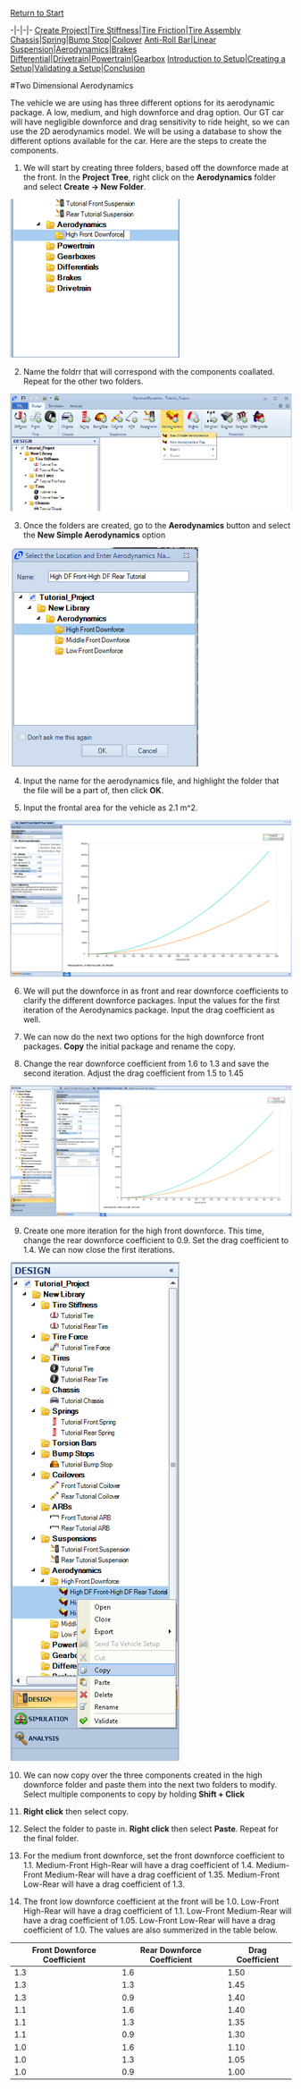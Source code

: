 [Return to Start](1_Tutorial_1.md)

-|-|-|-
[Create Project](2_Create_Project.md)|[Tire Stiffness](3_Tire_Stiffness.md)|[Tire Friction](4_Tire_Friction.md)|[Tire Assembly](5_TireAssy.md)
[Chassis](6_Chassis.md)|[Spring](7_Spring.md)|[Bump Stop](8_BumpStop.md)|[Coilover](9_Coilover.md)
[Anti-Roll Bar](10_ARB.md)|[Linear Suspension](11_LinearSus.md)|[Aerodynamics](12_Aero.md)|[Brakes](13_Brakes.md)
[Differential](14_Diff.md)|[Drivetrain](15_DT.md)|[Powertrain](16_Powertrain.md)|[Gearbox](17_Gearbox.md)
[Introduction to Setup](18_Setupintro.md)|[Creating a Setup](19_Setup.md)|[Validating a Setup](20_ValidateSetup.md)|[Conclusion](21_Conclusion.md)

#Two Dimensional Aerodynamics

The vehicle we are using has three different options for its aerodynamic package.  A low, medium, and high downforce and drag option.  Our GT car will have negligible downforce and drag sensitivity to ride height, so we can use the 2D aerodynamics model.  We will be using a database to show the different options available for the car.  Here are the steps to create the components.



1) We will start by creating three folders, based off the downforce made at the front.  In the __Project Tree__, right click on the __Aerodynamics__ folder and select __Create -> New Folder__.

![Folder Name](../img/folder_name.png)

2) Name the foldrr that will correspond with the components coallated.  Repeat for the other two folders.

![New Aero](../img/new_aero.png)

3) Once the folders are created, go to the __Aerodynamics__ button and select the __New Simple Aerodynamics__ option

![Aero Name](../img/aero_name.png)

4) Input the name for the aerodynamics file, and highlight the folder that the file will be a part of, then click __OK__.

5) Input the frontal area for the vehicle as 2.1 m^2.

![Downforce Coefficients](../img/df_coefficients.png)

6) We will put the downforce in as front and rear downforce coefficients to clarify the different downforce packages.  Input the values for the first iteration of the Aerodynamics package.  Input the drag coefficient as well.

7) We can now do the next two options for the high downforce front packages.  __Copy__ the initial package and rename the copy.

8) Change the rear downforce coefficient from 1.6 to 1.3 and save the second iteration.  Adjust the drag coefficient from 1.5 to 1.45

![Downforce Series](../img/downforce_series_1.png)

9) Create one more iteration for the high front downforce. This time, change the rear downforce coefficient to 0.9. Set the drag coefficient to 1.4. We can now close the first iterations.

![Copy Multiple](../img/copy_multiple.png)

10) We can now copy over the three components created in the high downforce folder and paste them into the next two folders to modify. Select multiple components to copy by holding __Shift + Click__

11) __Right click__ then select copy.

12) Select the folder to paste in.  __Right click__ then select __Paste__.  Repeat for the final folder.

13) For the medium front downforce, set the front downforce coefficient to 1.1.  Medium-Front High-Rear will have a drag coefficient of 1.4.  Medium-Front Medium-Rear will have a drag coefficient of 1.35.  Medium-Front Low-Rear will have a drag coefficient of 1.3.

14) The front low downforce coefficient at the front will be 1.0.  Low-Front High-Rear will have a drag coefficient of 1.1. Low-Front Medium-Rear will have a drag coefficient of 1.05. Low-Front Low-Rear will have a drag coefficient of 1.0.  The values are also summerized in the table below.

Front Downforce Coefficient|Rear Downforce Coefficient|Drag Coefficient
-|-|-
1.3|1.6|1.50
1.3|1.3|1.45
1.3|0.9|1.40
1.1|1.6|1.40
1.1|1.3|1.35
1.1|0.9|1.30
1.0|1.6|1.10
1.0|1.3|1.05
1.0|0.9|1.00
